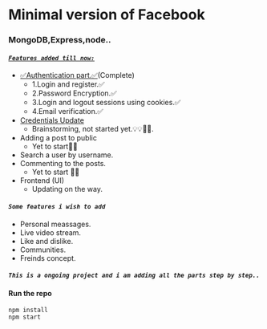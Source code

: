 # Minimal version of Facebook<br>

### MongoDB,Express,node..<br>

#### <u>_`Features added till now:`_</u><br>
  * <u>✅Authentication part.✅</u>(Complete)<br>
    * 1.Login and register.✅<br>
    * 2.Password Encryption.✅<br>
    * 3.Login and logout sessions using cookies.✅<br>
    * 4.Email verification.✅<br>
  * <u>Credentials Update</u><br>
    * Brainstorming, not started yet.💡💡🤔🤔.<br>
  * Adding a post to public<br>
    * Yet to start🤔🤔
  * Search a user by username.
  * Commenting to the posts.<br>
    * Yet to start 🤔🤔<br>
  * Frontend (UI) <br>
    * Updating on the way.<br>
#### _`Some features i wish to add`_ <br>
  * Personal meassages. 
  * Live video stream.
  * Like and dislike. <br>
  * Communities.
  * Freinds concept.

#### _`This is a ongoing project and i am adding all the parts step by step..`_



#### Run the repo <br>

<code>npm install</code><br>
<code>npm start</code><br>

